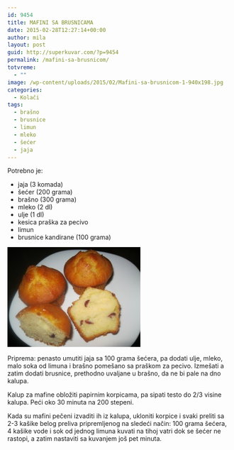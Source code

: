 ```yaml
---
id: 9454
title: MAFINI SA BRUSNICAMA
date: 2015-02-28T12:27:14+00:00
author: mila
layout: post
guid: http://superkuvar.com/?p=9454
permalink: /mafini-sa-brusnicom/
totvreme:
  - ""
image: /wp-content/uploads/2015/02/Mafini-sa-brusnicom-1-940x198.jpg
categories:
  - Kolači
tags:
  - brašno
  - brusnice
  - limun
  - mleko
  - šećer
  - jaja
---
```

Potrebno je:

  * jaja (3 komada)
  * šećer (200 grama)
  * brašno (300 grama)
  * mleko (2 dl)
  * ulje (1 dl)
  * kesica praška za pecivo
  * limun
  * brusnice kandirane (100 grama)

[<img class="alignnone size-medium wp-image-9456" src="/wp-content/uploads/2015/02/Mafini-sa-brusnicom-1-300x225.jpg" alt="Mafini sa brusnicom (1)" width="300" height="225" />](/wp-content/uploads/2015/02/Mafini-sa-brusnicom-1.jpg)

Priprema: penasto umutiti jaja sa 100 grama šećera, pa dodati ulje, mleko, malo soka od limuna i brašno pomešano sa praškom za pecivo. Izmešati a zatim dodati brusnice, prethodno uvaljane u brašno, da ne bi pale na dno kalupa.

Kalup za mafine obložiti papirnim korpicama, pa sipati testo do 2/3 visine kalupa. Peći oko 30 minuta na 200 stepeni.

Kada su mafini pečeni izvaditi ih iz kalupa, ukloniti korpice i svaki preliti sa 2-3 kašike belog preliva pripremljenog na sledeći način: 100 grama šećera, 4 kašike vode i sok od jednog limuna kuvati na tihoj vatri dok se šećer ne rastopi, a zatim nastaviti sa kuvanjem još pet minuta.